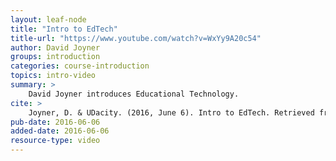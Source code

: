 ```yaml
---
layout: leaf-node
title: "Intro to EdTech"
title-url: "https://www.youtube.com/watch?v=WxYy9A20c54"
author: David Joyner
groups: introduction
categories: course-introduction
topics: intro-video
summary: >
    David Joyner introduces Educational Technology.
cite: >
    Joyner, D. & UDacity. (2016, June 6). Intro to EdTech. Retrieved from https://www.youtube.com/watch?v=WxYy9A20c54
pub-date: 2016-06-06
added-date: 2016-06-06
resource-type: video
---
```

